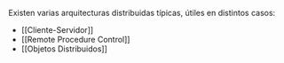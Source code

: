 Existen varias arquitecturas distribuidas típicas, útiles en distintos casos:

- [[Cliente-Servidor]]
- [[Remote Procedure Control]]
- [[Objetos Distribuidos]]
